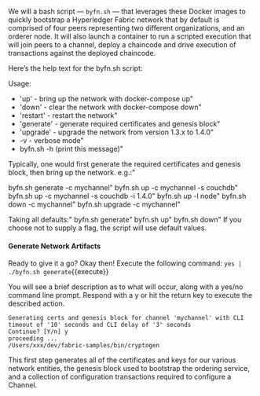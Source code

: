 We will a bash script — `byfn.sh` — that leverages these Docker images to quickly bootstrap a Hyperledger Fabric network that by default is comprised of four peers representing two different organizations, and an orderer node. It will also launch a container to run a scripted execution that will join peers to a channel, deploy a chaincode and drive execution of transactions against the deployed chaincode.

Here’s the help text for the byfn.sh script:

Usage:
- 'up' - bring up the network with docker-compose up"
- 'down' - clear the network with docker-compose down"
- 'restart' - restart the network"
- 'generate' - generate required certificates and genesis block"
- 'upgrade'  - upgrade the network from version 1.3.x to 1.4.0"
-  -v - verbose mode"
- byfn.sh -h (print this message)"

Typically, one would first generate the required certificates and
genesis block, then bring up the network. e.g.:"

  byfn.sh generate -c mychannel"
  byfn.sh up -c mychannel -s couchdb"
  byfn.sh up -c mychannel -s couchdb -i 1.4.0"
  byfn.sh up -l node"
  byfn.sh down -c mychannel"
  byfn.sh upgrade -c mychannel"

Taking all defaults:"
      byfn.sh generate"
      byfn.sh up"
      byfn.sh down"
If you choose not to supply a flag, the script will use default values.

#### Generate Network Artifacts
Ready to give it a go? Okay then! Execute the following command:
`yes | ./byfn.sh generate`{{execute}}

You will see a brief description as to what will occur, along with a yes/no command line prompt. Respond with a y or hit the return key to execute the described action.

```
Generating certs and genesis block for channel 'mychannel' with CLI timeout of '10' seconds and CLI delay of '3' seconds
Continue? [Y/n] y
proceeding ...
/Users/xxx/dev/fabric-samples/bin/cryptogen
```

This first step generates all of the certificates and keys for our various network entities, the genesis block used to bootstrap the ordering service, and a collection of configuration transactions required to configure a Channel.